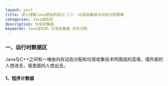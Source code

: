 ```yaml
---
layout: post
title: 深入理解Java虚拟机笔记（二）-垃圾收集器与内存分配策略
categories: Java虚拟机
description: 垃圾收集器
keywords: Java虚拟机 垃圾收集器 内存分配
---
```

### 一、运行时数据区
Java与C++之间有一堵由内存动态分配和垃圾收集技术所围成的高墙，墙外面的人想进去，墙里面的人想出去。


#### 1、程序计数器
